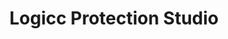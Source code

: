 ---
title: "Logicc Protection Studio"
url: /salt-lake-city/logicc-protection-studio/
shop: Autowerkstatt
---